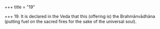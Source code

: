 +++
title = "19"

+++
19. It is declared in the Veda that this (offering is) the Brahmānvādhāna (putting fuel on the sacred fires for the sake of the universal soul).
